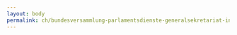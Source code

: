 ```yaml
---
layout: body
permalink: ch/bundesversammlung-parlamentsdienste-generalsekretariat-information-und-kommunikation-ffentlichkeitsarbeit/
---
```


